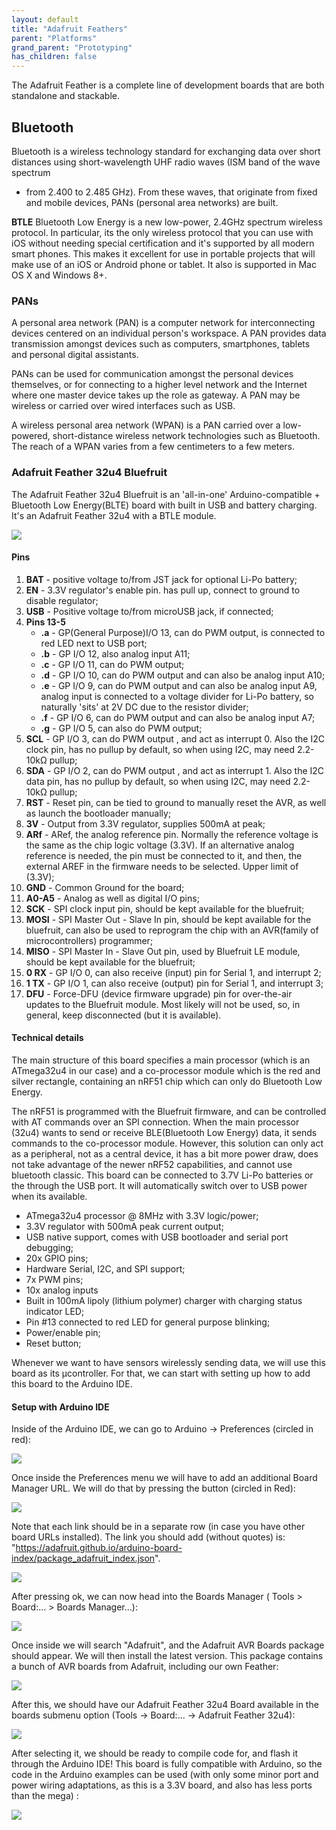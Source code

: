 ```yaml
---
layout: default
title: "Adafruit Feathers"
parent: "Platforms"
grand_parent: "Prototyping"
has_children: false
---
```


The Adafruit Feather is a complete line of development boards that are both standalone and stackable.

## Bluetooth
Bluetooth is a wireless technology standard for exchanging data over short 
distances using short-wavelength UHF radio waves (ISM band of the wave spectrum
- from 2.400 to 2.485 GHz). From these waves, that originate from fixed and
mobile devices, PANs (personal area networks) are built.

**BTLE**
Bluetooth Low Energy is a new low-power, 2.4GHz spectrum wireless protocol. In 
particular, its the only wireless protocol that you can use with iOS without
needing special certification and it's supported by all modern smart phones.
This makes it excellent for use in portable projects that will make use of an
iOS or Android phone or tablet. It also is supported in Mac OS X and Windows 8+.

### PANs
A personal area network (PAN) is a computer network for interconnecting devices
centered on an individual person's workspace. A PAN provides data transmission
amongst devices such as computers, smartphones, tablets and personal digital
assistants.

PANs can be used for communication amongst the personal devices themselves, or
for connecting to a higher level network and the Internet where one master
device takes up the role as gateway. A PAN may be wireless or carried over
wired interfaces such as USB.

A wireless personal area network (WPAN) is a PAN carried over a low-powered,
short-distance wireless network technologies such as Bluetooth. The reach of a
WPAN varies from a few centimeters to a few meters.

### Adafruit Feather 32u4 Bluefruit
The Adafruit Feather 32u4 Bluefruit is an 'all-in-one' Arduino-compatible + Bluetooth
Low Energy(BLTE) board with built in USB and battery charging. It's an Adafruit
Feather 32u4 with a BTLE module.

![]({{site.baseurl}}/assets/images/feather_1.png)

#### Pins
1. **BAT** - positive voltage to/from JST jack for optional Li-Po battery;
2. **EN** - 3.3V regulator's enable pin. has pull up, connect to ground 
to disable regulator;
3. **USB** - Positive voltage to/from microUSB jack, if connected;
4. **Pins 13-5**
    * **.a** - GP(General Purpose)I/O 13, can do PWM output, is connected to red
    LED next to USB port;
    * **.b** - GP I/O 12, also analog input A11;
    * **.c** - GP I/O 11, can do PWM output;
    * **.d** - GP I/O 10, can do PWM output and can also be analog input A10;
    * **.e** - GP I/O 9, can do PWM output and can also be analog input A9,
    analog input is connected to a  voltage divider for Li-Po battery, so naturally
    'sits' at 2V DC due to the resistor divider;
    * **.f** - GP I/O 6, can do PWM output and can also be analog input A7;
    * **.g** - GP I/O 5, can also do PWM output;
5. **SCL** - GP I/O 3, can do PWM output , and act as interrupt 0. Also the I2C
clock pin, has no pullup by default, so when using I2C, may need 2.2-10kΩ pullup;
6. **SDA** -  GP I/O 2, can do PWM output , and act as interrupt 1. Also the I2C
data pin, has no pullup by default, so when using I2C, may need 2.2-10kΩ pullup;
7. **RST** - Reset pin, can be tied to ground to manually reset the AVR, as well
as launch the bootloader manually;
8. **3V** - Output from 3.3V regulator, supplies 500mA at peak;
9. **ARf** - ARef, the analog reference pin. Normally the reference voltage is
the same as the chip logic voltage (3.3V). If an alternative analog reference
is needed, the pin must be connected to it, and then,  the external AREF in the
firmware needs to be selected. Upper limit of (3.3V);
10. **GND** - Common Ground for the board;
11. **A0-A5** - Analog as well as digital I/O pins;
12. **SCK** - SPI clock input pin, should be kept available for the bluefruit;
13. **MOSI** - SPI Master Out - Slave In pin, should be kept available for the
bluefruit, can also be used to reprogram the chip with an AVR(family of 
microcontrollers) programmer;
14. **MISO** - SPI Master In - Slave Out pin, used by Bluefruit LE module,
should be kept available for the bluefruit;
15. **0 RX** - GP I/O 0, can also receive (input) pin for Serial 1, and interrupt 2;
16. **1 TX** - GP I/O 1, can also receive (output) pin for Serial 1, and interrupt 3;
17. **DFU** - Force-DFU (device firmware upgrade) pin for over-the-air updates
to the Bluefruit module. Most likely will not be used, so, in general, keep
disconnected (but it is available).

#### Technical details
The main structure of this board specifies a main processor (which is an ATmega32u4
in our case) and a co-processor module which is the red and silver rectangle,
containing an nRF51 chip which can only do Bluetooth Low Energy.

The nRF51 is programmed with the Bluefruit firmware, and can be controlled with AT
commands over an SPI connection. When the main processor (32u4) wants to send or
receive BLE(Bluetooth Low Energy) data, it sends commands to the co-processor
module. However, this solution can only act as a peripheral, not as a central
device, it has a  bit more power draw, does not take advantage of the newer nRF52
capabilities, and cannot use bluetooth classic.
This board can be connected to 3.7V Li-Po batteries or the through the USB port.
It will automatically switch over to USB power when its available.

* ATmega32u4 processor @ 8MHz with 3.3V logic/power;
* 3.3V regulator with 500mA peak current output;
* USB native support, comes with USB bootloader and serial port debugging;
* 20x GPIO pins;
* Hardware Serial, I2C, and SPI support;
* 7x PWM pins;
* 10x analog inputs
* Built in 100mA lipoly (lithium polymer) charger with charging status indicator LED;
* Pin #13 connected to red LED for general purpose blinking;
* Power/enable pin;
* Reset button;

Whenever we want to have sensors wirelessly sending data, we will use this board
as its µcontroller. For that, we can start with setting up how to add this board
to the Arduino IDE.

#### Setup with Arduino IDE

Inside of the Arduino IDE, we can go to Arduino -> Preferences (circled in red):

![]({{site.baseurl}}/assets/images/feather_2.png)

Once inside the Preferences menu we will have to add an additional Board Manager
URL. We will do that by pressing the button (circled in Red):

![]({{site.baseurl}}/assets/images/feather_3.png)

Note that each link should be in a separate row (in case you have other board URLs
installed). The link you should add (without quotes) is:
"https://adafruit.github.io/arduino-board-index/package_adafruit_index.json".

![]({{site.baseurl}}/assets/images/feather_4.png)

After pressing ok, we can now head into the Boards Manager ( Tools > Board:... >
Boards Manager...):

![]({{site.baseurl}}/assets/images/feather_5.png)

Once inside we will search "Adafruit", and the Adafruit AVR Boards package should 
appear. We will then install the latest version. This package contains a bunch of
AVR boards from Adafruit, including our own Feather:

![]({{site.baseurl}}/assets/images/feather_6.png)

After this, we should have our Adafruit Feather 32u4 Board available in the boards
submenu option (Tools -> Board:... -> Adafruit Feather 32u4):

![]({{site.baseurl}}/assets/images/feather_7.png)

After selecting it, we should be ready to compile code for, and flash it through
the Arduino IDE! This board is fully compatible with Arduino, so the code in the
Arduino examples can be used (with only some minor port and power wiring adaptations,
as this is a 3.3V board, and also has less ports than the mega) :

![]({{site.baseurl}}/assets/images/feather_8.png)
